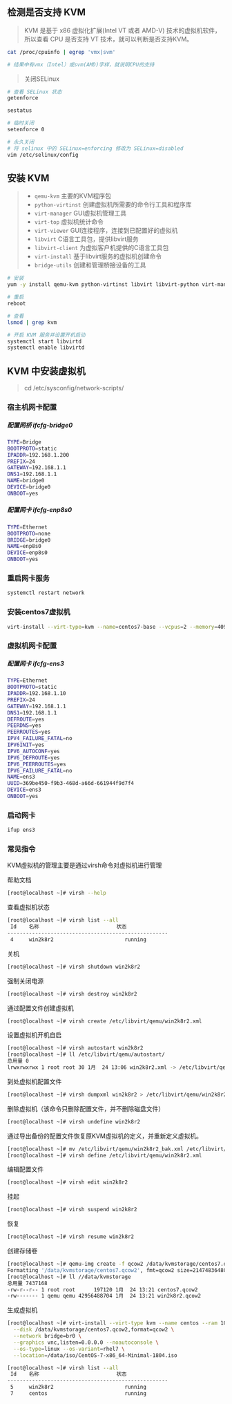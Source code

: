 ## 检测是否支持 KVM

> KVM 是基于 x86 虚拟化扩展(Intel VT 或者 AMD-V) 技术的虚拟机软件，所以查看 CPU 是否支持 VT 技术，就可以判断是否支持KVM。

```bash
cat /proc/cpuinfo | egrep 'vmx|svm'

# 结果中有vmx（Intel）或svm(AMD)字样，就说明CPU的支持
```

> 关闭SELinux

```bash
# 查看 SELinux 状态
getenforce

sestatus

# 临时关闭
setenforce 0

# 永久关闭
# 将 selinux 中的 SELinux=enforcing 修改为 SELinux=disabled
vim /etc/selinux/config
```

## 安装 KVM

> - `qemu-kvm` 主要的KVM程序包
> - `python-virtinst` 创建虚拟机所需要的命令行工具和程序库
> - `virt-manager` GUI虚拟机管理工具
> - `virt-top` 虚拟机统计命令
> - `virt-viewer` GUI连接程序，连接到已配置好的虚拟机
> - `libvirt` C语言工具包，提供libvirt服务
> - `libvirt-client` 为虚拟客户机提供的C语言工具包
> - `virt-install` 基于libvirt服务的虚拟机创建命令
> - `bridge-utils` 创建和管理桥接设备的工具

```bash
# 安装
yum -y install qemu-kvm python-virtinst libvirt libvirt-python virt-manager libguestfs-tools bridge-utils virt-install

# 重启
reboot

# 查看
lsmod | grep kvm

# 开启 KVM 服务并设置开机启动
systemctl start libvirtd
systemctl enable libvirtd
```

## KVM 中安装虚拟机

> cd /etc/sysconfig/network-scripts/

### 宿主机网卡配置

##### 配置网桥 ifcfg-bridge0

```bash
TYPE=Bridge
BOOTPROTO=static
IPADDR=192.168.1.200
PREFIX=24
GATEWAY=192.168.1.1
DNS1=192.168.1.1
NAME=bridge0
DEVICE=bridge0
ONBOOT=yes
```

##### 配置网卡 ifcfg-enp8s0

```bash
TYPE=Ethernet
BOOTPROTO=none
BRIDGE=bridge0
NAME=enp8s0
DEVICE=enp8s0
ONBOOT=yes
```

### 重启网卡服务

```bash
systemctl restart network
```

### 安装centos7虚拟机

```bash
virt-install --virt-type=kvm --name=centos7-base --vcpus=2 --memory=4096 --location=/home/pnoker/Downloads/iso/CentOS-7-x86_64-Minimal-2009.iso --disk path=/data/kvm/images/centos7-base.qcow2,size=40,format=qcow2 --network bridge=bridge0 --graphics none --extra-args='console=ttyS0' --force
```

### 虚拟机网卡配置

##### 配置网卡 ifcfg-ens3

```bash
TYPE=Ethernet
BOOTPROTO=static
IPADDR=192.168.1.10
PREFIX=24
GATEWAY=192.168.1.1
DNS1=192.168.1.1
DEFROUTE=yes
PEERDNS=yes
PEERROUTES=yes
IPV4_FAILURE_FATAL=no
IPV6INIT=yes
IPV6_AUTOCONF=yes
IPV6_DEFROUTE=yes
IPV6_PEERROUTES=yes
IPV6_FAILURE_FATAL=no
NAME=ens3
UUID=369be450-f9b3-468d-a66d-661944f9d7f4
DEVICE=ens3
ONBOOT=yes
```

### 启动网卡

```bash
ifup ens3
```

### 常见指令

KVM虚拟机的管理主要是通过virsh命令对虚拟机进行管理

帮助文档

```bash
[root@localhost ~]# virsh --help
```

查看虚拟机状态

```bash
[root@localhost ~]# virsh list --all
 Id    名称                         状态
----------------------------------------------------
 4     win2k8r2                       running
```

关机

```bash
[root@localhost ~]# virsh shutdown win2k8r2
```

强制关闭电源

```bash
[root@localhost ~]# virsh destroy win2k8r2
```

通过配置文件创建虚拟机

```bash
[root@localhost ~]# virsh create /etc/libvirt/qemu/win2k8r2.xml
```

设置虚拟机开机自启

```bash
[root@localhost ~]# virsh autostart win2k8r2
[root@localhost ~]# ll /etc/libvirt/qemu/autostart/
总用量 0
lrwxrwxrwx 1 root root 30 1月  24 13:06 win2k8r2.xml -> /etc/libvirt/qemu/win2k8r2.xml
```

到处虚拟机配置文件

```bash
[root@localhost ~]# virsh dumpxml win2k8r2 > /etc/libvirt/qemu/win2k8r2_bak.xml
```

删除虚拟机（该命令只删除配置文件，并不删除磁盘文件）

```bash
[root@localhost ~]# virsh undefine win2k8r2
```

通过导出备份的配置文件恢复原KVM虚拟机的定义，并重新定义虚拟机。

```bash
[root@localhost ~]# mv /etc/libvirt/qemu/win2k8r2_bak.xml /etc/libvirt/qemu/win2k8r2.xml
[root@localhost ~]# virsh define /etc/libvirt/qemu/win2k8r2.xml
```

编辑配置文件

```bash
[root@localhost ~]# virsh edit win2k8r2
```

挂起

```bash
[root@localhost ~]# virsh suspend win2k8r2
```

恢复

```bash
[root@localhost ~]# virsh resume win2k8r2
```

创建存储卷

```bash
[root@localhost ~]# qemu-img create -f qcow2 /data/kvmstorage/centos7.qcow2 20G
Formatting '/data/kvmstorage/centos7.qcow2', fmt=qcow2 size=21474836480 encryption=off cluster_size=65536 lazy_refcounts=off 
[root@localhost ~]# ll //data/kvmstorage
总用量 7437168
-rw-r--r-- 1 root root      197120 1月  24 13:21 centos7.qcow2
-rw------- 1 qemu qemu 42956488704 1月  24 13:21 win2k8r2.qcow2
```

生成虚拟机

```bash
[root@localhost ~]# virt-install --virt-type kvm --name centos --ram 1024 \
  --disk /data/kvmstorage/centos7.qcow2,format=qcow2 \
  --network bridge=br0 \
  --graphics vnc,listen=0.0.0.0 --noautoconsole \
  --os-type=linux --os-variant=rhel7 \
  --location=/data/iso/CentOS-7-x86_64-Minimal-1804.iso

[root@localhost ~]# virsh list --all
 Id    名称                         状态
----------------------------------------------------
 5     win2k8r2                       running
 7     centos                         running
```